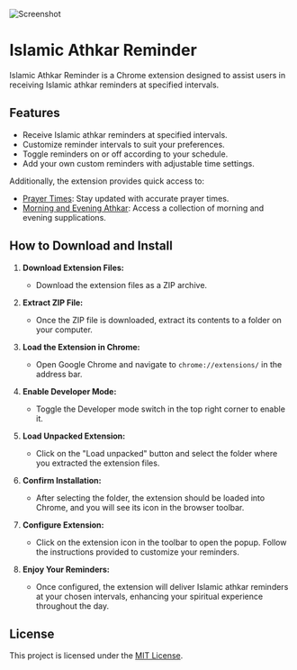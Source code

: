 ![Screenshot](https://github.com/emerix-b/Islamic-Athkar-Reminder-extension/assets/154789673/e5d0f07b-d123-466e-8a57-e2c345d58dab)

# Islamic Athkar Reminder

Islamic Athkar Reminder is a Chrome extension designed to assist users in receiving Islamic athkar reminders at specified intervals.

## Features

- Receive Islamic athkar reminders at specified intervals.
- Customize reminder intervals to suit your preferences.
- Toggle reminders on or off according to your schedule.
- Add your own custom reminders with adjustable time settings.

Additionally, the extension provides quick access to:
- [Prayer Times](https://timesprayer.com/): Stay updated with accurate prayer times.
- [Morning and Evening Athkar](https://athkar.co/): Access a collection of morning and evening supplications.

## How to Download and Install

1. **Download Extension Files:**
   - Download the extension files as a ZIP archive.
   
2. **Extract ZIP File:**
   - Once the ZIP file is downloaded, extract its contents to a folder on your computer.
   
3. **Load the Extension in Chrome:**
   - Open Google Chrome and navigate to `chrome://extensions/` in the address bar.
   
4. **Enable Developer Mode:**
   - Toggle the Developer mode switch in the top right corner to enable it.
   
5. **Load Unpacked Extension:**
   - Click on the "Load unpacked" button and select the folder where you extracted the extension files.
   
6. **Confirm Installation:**
   - After selecting the folder, the extension should be loaded into Chrome, and you will see its icon in the browser toolbar.
   
7. **Configure Extension:**
   - Click on the extension icon in the toolbar to open the popup. Follow the instructions provided to customize your reminders.
   
8. **Enjoy Your Reminders:**
   - Once configured, the extension will deliver Islamic athkar reminders at your chosen intervals, enhancing your spiritual experience throughout the day.

## License

This project is licensed under the [MIT License](LICENSE).
